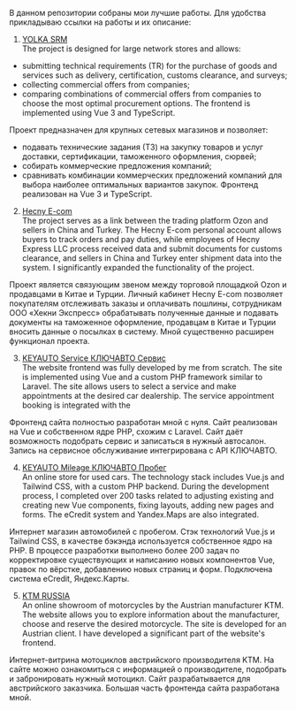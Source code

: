 ﻿В данном репозитории собраны мои лучшие работы.
Для удобства прикладываю ссылки на работы и их описание:

1. <a href="https://test.srm.yolka.io/" target="_blank">YOLKA SRM</a></br>
The project is designed for large network stores and allows:
- submitting technical requirements (TR) for the purchase of goods and services such as delivery, certification, customs clearance, and surveys;
- collecting commercial offers from companies;
- comparing combinations of commercial offers from companies to choose the most optimal procurement options. The frontend is implemented using Vue 3 and TypeScript.

Проект предназначен для крупных сетевых магазинов и позволяет:
-	подавать технические задания (ТЗ) на закупку товаров и услуг доставки, сертификации, таможенного оформления, сюрвей;
-	собирать коммерческие предложения компаний;
-	сравнивать комбинации коммерческих предложений компаний для выбора наиболее оптимальных вариантов закупок. 
Фронтенд реализован на Vue 3 и TypeScript.

2. <a href="https://e-com.hecny.ru/" target="_blank">Hecny E-com</a></br>
The project serves as a link between the trading platform Ozon and sellers in China and Turkey. The Hecny E-com personal account allows buyers to track orders and pay duties, while employees of Hecny Express LLC process received data and submit documents for customs clearance, and sellers in China and Turkey enter shipment data into the system. I significantly expanded the functionality of the project.

Проект является связующим звеном между торговой площадкой Ozon и продавцами в Китае и Турции. 
Личный кабинет Hecny E-com позволяет покупателям отслеживать заказы и оплачивать пошлины, сотрудникам ООО «Хекни Экспресс» обрабатывать полученные данные и подавать документы на таможенное оформление, продавцам в Китае и Турции вносить данные о посылках в систему.
Мной существенно расширен функционал проекта.

3. <a href="https://service-keyauto.ru/" target="_blank">KEYAUTO Service КЛЮЧАВТО Сервис</a></br>
The website frontend was fully developed by me from scratch. The site is implemented using Vue and a custom PHP framework similar to Laravel. The site allows users to select a service and make appointments at the desired car dealership. The service appointment booking is integrated with the

Фронтенд сайта полностью разработан мной с нуля. Сайт реализован на Vue и собственном ядре PHP, схожим с Laravel. Сайт даёт возможность подобрать сервис и записаться в нужный автосалон. Запись на сервисное обслуживание интегрирована с API КЛЮЧАВТО. 

4. <a href="https://keyauto-probeg.ru/" target="_blank">KEYAUTO Mileage КЛЮЧАВТО Пробег</a></br>
An online store for used cars. The technology stack includes Vue.js and Tailwind CSS, with a custom PHP backend. During the development process, I completed over 200 tasks related to adjusting existing and creating new Vue components, fixing layouts, adding new pages and forms. The eCredit system and Yandex.Maps are also integrated.

Интернет магазин автомобилей с пробегом. Стэк технологий Vue.js и Tailwind CSS, в качестве бэкэнда используется собственное ядро на PHP.
В процессе разработки выполнено более 200 задач по корректировке существующих и написанию новых компонентов Vue, правок по вёрстке, добавлению новых страниц и форм.
Подключена система eCredit, Яндекс.Карты.

5. <a href="https://ktm-rus.ru/" target="_blank">KTM RUSSIA</a></br>
An online showroom of motorcycles by the Austrian manufacturer KTM. The website allows you to explore information about the manufacturer, choose and reserve the desired motorcycle. The site is developed for an Austrian client. I have developed a significant part of the website's frontend.

Интернет-витрина мотоциклов австрийского производителя KTM. На сайте можно ознакомиться с информацией о производителе, подобрать и забронировать нужный мотоцикл. Сайт разрабатывается для австрийского заказчика. Большая часть фронтенда сайта разработана мной.